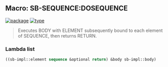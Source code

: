 ## Macro: SB-SEQUENCE:DOSEQUENCE
[![package](https://img.shields.io/badge/Package-SB--SEQUENCE-5f9ea0.svg?style=social&colorA=999999)](../) [![type](https://img.shields.io/badge/Type-Macro-5f9ea0.svg?style=social&colorA=999999)](../#macro) 

> Executes BODY with ELEMENT subsequently bound to each element of
> SEQUENCE, then returns RETURN.

### Lambda list
```cl
((sb-impl::element sequence &optional return) &body sb-impl::body)
```
